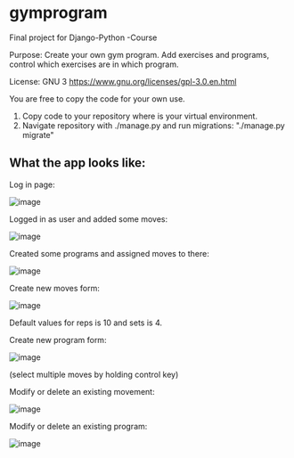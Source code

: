 # gymprogram
Final project for Django-Python -Course

Purpose: Create your own gym program. Add exercises and programs, control which exercises are in which program.

License: GNU 3 https://www.gnu.org/licenses/gpl-3.0.en.html

You are free to copy the code for your own use.

1. Copy code to your repository where is your virtual environment.
2. Navigate repository with ./manage.py and run migrations: "./manage.py migrate"

## What the app looks like:

Log in page:

![image](https://github.com/janteH/gymprogram/assets/101558189/ae19a55e-d2df-4b04-8fb7-ba9c6e4dad92)

Logged in as user and added some moves:

![image](https://github.com/janteH/gymprogram/assets/101558189/ecf1e516-5553-4562-bd40-288d301bb6a8)

Created some programs and assigned moves to there:

![image](https://github.com/janteH/gymprogram/assets/101558189/bf2345c8-d3e0-4950-9a9f-3603ec5b269f)

Create new moves form:

![image](https://github.com/janteH/gymprogram/assets/101558189/d6eb3b4c-e7a1-4e54-b348-f67159657487)

Default values for reps is 10 and sets is 4.

Create new program form:

![image](https://github.com/janteH/gymprogram/assets/101558189/9a170028-447a-4989-b359-f95bcbbd949a)

(select multiple moves by holding control key)

Modify or delete an existing movement:

![image](https://github.com/janteH/gymprogram/assets/101558189/fb559bae-69f2-4b33-bf92-844f25e62bca)

Modify or delete an existing program:

![image](https://github.com/janteH/gymprogram/assets/101558189/0af9f232-89a5-4e11-b701-ccfc6ee708bd)

